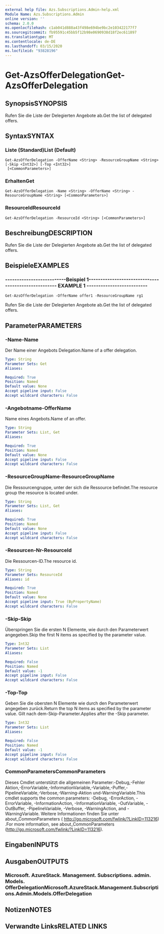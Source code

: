```yaml
---
external help file: Azs.Subscriptions.Admin-help.xml
Module Name: Azs.Subscriptions.Admin
online version: ''
schema: 2.0.0
ms.openlocfilehash: c1ab041d888a43f498e694be9bc2e103422177f7
ms.sourcegitcommit: fb95591c45bb5f12b98e0690938d18f2ec611897
ms.translationtype: MT
ms.contentlocale: de-DE
ms.lasthandoff: 03/15/2020
ms.locfileid: "93828196"
---
```

# <span data-ttu-id="c8934-101">Get-AzsOfferDelegation</span><span class="sxs-lookup"><span data-stu-id="c8934-101">Get-AzsOfferDelegation</span></span>

## <span data-ttu-id="c8934-102">Synopsis</span><span class="sxs-lookup"><span data-stu-id="c8934-102">SYNOPSIS</span></span>
<span data-ttu-id="c8934-103">Rufen Sie die Liste der Delegierten Angebote ab.</span><span class="sxs-lookup"><span data-stu-id="c8934-103">Get the list of delegated offers.</span></span>

## <span data-ttu-id="c8934-104">Syntax</span><span class="sxs-lookup"><span data-stu-id="c8934-104">SYNTAX</span></span>

### <span data-ttu-id="c8934-105">Liste (Standard)</span><span class="sxs-lookup"><span data-stu-id="c8934-105">List (Default)</span></span>
```
Get-AzsOfferDelegation -OfferName <String> -ResourceGroupName <String> [-Skip <Int32>] [-Top <Int32>]
 [<CommonParameters>]
```

### <span data-ttu-id="c8934-106">Erhalten</span><span class="sxs-lookup"><span data-stu-id="c8934-106">Get</span></span>
```
Get-AzsOfferDelegation -Name <String> -OfferName <String> -ResourceGroupName <String> [<CommonParameters>]
```

### <span data-ttu-id="c8934-107">ResourceId</span><span class="sxs-lookup"><span data-stu-id="c8934-107">ResourceId</span></span>
```
Get-AzsOfferDelegation -ResourceId <String> [<CommonParameters>]
```

## <span data-ttu-id="c8934-108">Beschreibung</span><span class="sxs-lookup"><span data-stu-id="c8934-108">DESCRIPTION</span></span>
<span data-ttu-id="c8934-109">Rufen Sie die Liste der Delegierten Angebote ab.</span><span class="sxs-lookup"><span data-stu-id="c8934-109">Get the list of delegated offers.</span></span>

## <span data-ttu-id="c8934-110">Beispiele</span><span class="sxs-lookup"><span data-stu-id="c8934-110">EXAMPLES</span></span>

### <span data-ttu-id="c8934-111">--------------------------Beispiel 1--------------------------</span><span class="sxs-lookup"><span data-stu-id="c8934-111">-------------------------- EXAMPLE 1 --------------------------</span></span>
```
Get-AzsOfferDelegation -OfferName offer1 -ResourceGroupName rg1
```

<span data-ttu-id="c8934-112">Rufen Sie die Liste der Delegierten Angebote ab.</span><span class="sxs-lookup"><span data-stu-id="c8934-112">Get the list of delegated offers.</span></span>

## <span data-ttu-id="c8934-113">Parameter</span><span class="sxs-lookup"><span data-stu-id="c8934-113">PARAMETERS</span></span>

### <span data-ttu-id="c8934-114">-Name</span><span class="sxs-lookup"><span data-stu-id="c8934-114">-Name</span></span>
<span data-ttu-id="c8934-115">Der Name einer Angebots Delegation.</span><span class="sxs-lookup"><span data-stu-id="c8934-115">Name of a offer delegation.</span></span>

```yaml
Type: String
Parameter Sets: Get
Aliases:

Required: True
Position: Named
Default value: None
Accept pipeline input: False
Accept wildcard characters: False
```

### <span data-ttu-id="c8934-116">-Angebotname</span><span class="sxs-lookup"><span data-stu-id="c8934-116">-OfferName</span></span>
<span data-ttu-id="c8934-117">Name eines Angebots.</span><span class="sxs-lookup"><span data-stu-id="c8934-117">Name of an offer.</span></span>

```yaml
Type: String
Parameter Sets: List, Get
Aliases:

Required: True
Position: Named
Default value: None
Accept pipeline input: False
Accept wildcard characters: False
```

### <span data-ttu-id="c8934-118">-ResourceGroupName</span><span class="sxs-lookup"><span data-stu-id="c8934-118">-ResourceGroupName</span></span>
<span data-ttu-id="c8934-119">Die Ressourcengruppe, unter der sich die Ressource befindet.</span><span class="sxs-lookup"><span data-stu-id="c8934-119">The resource group the resource is located under.</span></span>

```yaml
Type: String
Parameter Sets: List, Get
Aliases:

Required: True
Position: Named
Default value: None
Accept pipeline input: False
Accept wildcard characters: False
```

### <span data-ttu-id="c8934-120">-Resourcen-Nr</span><span class="sxs-lookup"><span data-stu-id="c8934-120">-ResourceId</span></span>
<span data-ttu-id="c8934-121">Die Ressourcen-ID.</span><span class="sxs-lookup"><span data-stu-id="c8934-121">The resource id.</span></span>

```yaml
Type: String
Parameter Sets: ResourceId
Aliases: id

Required: True
Position: Named
Default value: None
Accept pipeline input: True (ByPropertyName)
Accept wildcard characters: False
```

### <span data-ttu-id="c8934-122">-Skip</span><span class="sxs-lookup"><span data-stu-id="c8934-122">-Skip</span></span>
<span data-ttu-id="c8934-123">Überspringen Sie die ersten N Elemente, wie durch den Parameterwert angegeben.</span><span class="sxs-lookup"><span data-stu-id="c8934-123">Skip the first N items as specified by the parameter value.</span></span>

```yaml
Type: Int32
Parameter Sets: List
Aliases:

Required: False
Position: Named
Default value: -1
Accept pipeline input: False
Accept wildcard characters: False
```

### <span data-ttu-id="c8934-124">-Top</span><span class="sxs-lookup"><span data-stu-id="c8934-124">-Top</span></span>
<span data-ttu-id="c8934-125">Geben Sie die obersten N Elemente wie durch den Parameterwert angegeben zurück.</span><span class="sxs-lookup"><span data-stu-id="c8934-125">Return the top N items as specified by the parameter value.</span></span>
<span data-ttu-id="c8934-126">Gilt nach dem-Skip-Parameter.</span><span class="sxs-lookup"><span data-stu-id="c8934-126">Applies after the -Skip parameter.</span></span>

```yaml
Type: Int32
Parameter Sets: List
Aliases:

Required: False
Position: Named
Default value: -1
Accept pipeline input: False
Accept wildcard characters: False
```

### <span data-ttu-id="c8934-127">CommonParameters</span><span class="sxs-lookup"><span data-stu-id="c8934-127">CommonParameters</span></span>
<span data-ttu-id="c8934-128">Dieses Cmdlet unterstützt die allgemeinen Parameter:-Debug,-Fehler Aktion,-ErrorVariable,-InformationVariable,-Variable,-Puffer,-PipelineVariable,-Verbose,-Warning-Aktion und-WarningVariable.</span><span class="sxs-lookup"><span data-stu-id="c8934-128">This cmdlet supports the common parameters: -Debug, -ErrorAction, -ErrorVariable, -InformationAction, -InformationVariable, -OutVariable, -OutBuffer, -PipelineVariable, -Verbose, -WarningAction, and -WarningVariable.</span></span> <span data-ttu-id="c8934-129">Weitere Informationen finden Sie unter about_CommonParameters ( http://go.microsoft.com/fwlink/?LinkID=113216) .</span><span class="sxs-lookup"><span data-stu-id="c8934-129">For more information, see about_CommonParameters (http://go.microsoft.com/fwlink/?LinkID=113216).</span></span>

## <span data-ttu-id="c8934-130">Eingaben</span><span class="sxs-lookup"><span data-stu-id="c8934-130">INPUTS</span></span>

## <span data-ttu-id="c8934-131">Ausgaben</span><span class="sxs-lookup"><span data-stu-id="c8934-131">OUTPUTS</span></span>

### <span data-ttu-id="c8934-132">Microsoft. AzureStack. Management. Subscriptions. admin. Models. OfferDelegation</span><span class="sxs-lookup"><span data-stu-id="c8934-132">Microsoft.AzureStack.Management.Subscriptions.Admin.Models.OfferDelegation</span></span>

## <span data-ttu-id="c8934-133">Notizen</span><span class="sxs-lookup"><span data-stu-id="c8934-133">NOTES</span></span>

## <span data-ttu-id="c8934-134">Verwandte Links</span><span class="sxs-lookup"><span data-stu-id="c8934-134">RELATED LINKS</span></span>

